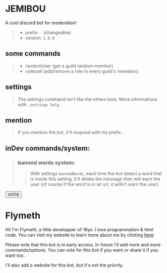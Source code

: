 # JEMIBOU
A cool discord bot for moderation!

> - prefix: `.` (changeable)
> - version: `1.0.0`

## some commands
> - randomUser (get a guild random member)
> - roletoall (add/remove a role to every guild's members)

## settings
> The settings command isn't like the others bots:
> More informations with `.settings help`

## mention
> If you mention the bot, it'll respond with his prefix.

## inDev commands/system:
> ### banned words system:
> > With settings `bannedWords`, each time the bot detect a word that is inside this setting, it'll delete the message then will warn the user (of course if the word is in an url, it willn't warn the user).

<button onclick="document.location.href='https://top.gg/bot/859139199172083713'">VOTE</button>

# Flymeth
Hi! I'm Flymeth, a little developper of 16yo. I love programmation & html code.
You can visit my website to learn more about me by clicking [here](https://flymeth.net)

Please note that this bot is in early access. In future i'll add more and more commands/options. You can vote for this bot if you want or share it if you want too.

I'll also add a website for this bot, but it's not the priority.